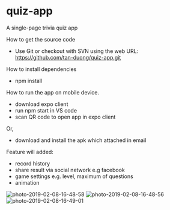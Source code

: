 # quiz-app
A single-page trivia quiz app

How to get the source code
- Use Git or checkout with SVN using the web URL: https://github.com/tan-duong/quiz-app.git

How to install dependencies
- npm install

How to run the app on mobile device.
- download expo client
- run npm start in VS code
- scan QR code to open app in expo client

Or,
- download and install the apk which attached in email

Feature will added:
- record history
- share result via social network e.g facebook
- game settings e.g. level, maximum of questions
- animation


<img src="https://i.ibb.co/sRgBLzj/photo-2019-02-08-16-48-58.jpg" alt="photo-2019-02-08-16-48-58" border="0">
<img src="https://i.ibb.co/mJMdTh3/photo-2019-02-08-16-48-56.jpg" alt="photo-2019-02-08-16-48-56" border="0">
<img src="https://i.ibb.co/Ykxg8Nb/photo-2019-02-08-16-49-01.jpg" alt="photo-2019-02-08-16-49-01" border="0">

